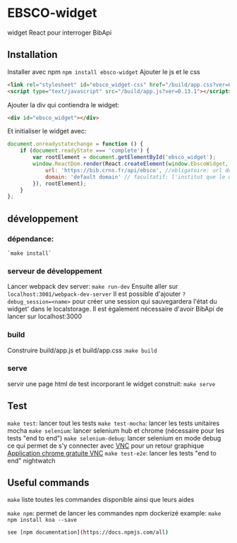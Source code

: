 # EBSCO-widget

widget React pour interroger BibApi

## Installation
Installer avec npm `npm install ebsco-widget`
Ajouter le js et le css
```html
<link rel="stylesheet" id="ebsco_widget-css" href="/build/app.css?ver=0.13.1" type="text/css" media="all">
<script type="text/javascript" src="/build/app.js?ver=0.13.1"></script>
```

Ajouter la div qui contiendra le widget:
```html
<div id="ebsco_widget"></div>
```
Et initialiser le widget avec:
```js
document.onreadystatechange = function () {
    if (document.readyState === 'complete') {
        var rootElement = document.getElementById('ebsco_widget');
        window.ReactDom.render(React.createElement(window.EbscoWidget, { // options
            url: 'https://bib.crns.fr/api/ebsco', //obligatoire: url de bibapi
            domain: 'default domain' // facultatif: l'institut que le widget utlisera par défaut si disponible
        }), rootElement);
    }
};
```

## développement

### dépendance:
    `make install`
### serveur de développement
Lancer webpack dev server: `make run-dev`
Ensuite aller sur `localhost:3001/webpack-dev-server`
Il est possible d'ajouter `?debug_session=<name>` pour créer une session qui sauvegardera l'état du widget' dans le localstorage.
Il est également  nécessaire d'avoir BibApi de lancer sur  localhost:3000

### build
Construire build/app.js et build/app.css :`make build`

### serve
servir une page html de test incorporant le widget construit: `make serve`

## Test
`make test`: lancer tout les tests
`make test-mocha`: lancer les tests unitaires mocha
`make selenium`: lancer selenium hub et chrome (nécessaire pour les tests "end to end")
`make selenium-debug`: lancer selenium en mode debug ce qui permet de s'y connecter avec [VNC](https://www.realvnc.com/products/vnc/) pour un retour graphique
[Application chrome gratuite VNC](https://chrome.google.com/webstore/detail/vnc%C2%AE-viewer-for-google-ch/iabmpiboiopbgfabjmgeedhcmjenhbla?hl=en)
`make test-e2e`: lancer les tests "end to end" nightwatch

## Useful commands

`make` liste toutes les commandes disponible ainsi que leurs aides

`make npm`: permet de lancer les commandes npm dockerizé
example: `make npm install koa --save`

```sh
see [npm documentation](https://docs.npmjs.com/all)
```
